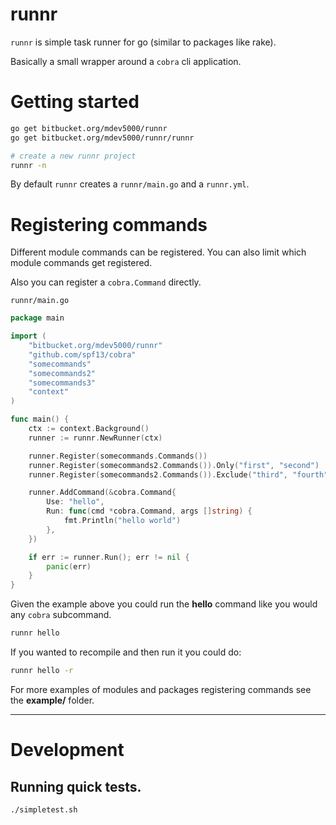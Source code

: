 # runnr

`runnr` is simple task runner for go (similar to packages like rake).

Basically a small wrapper around a `cobra` cli application.

# Getting started

```bash
go get bitbucket.org/mdev5000/runnr
go get bitbucket.org/mdev5000/runnr/runnr

# create a new runnr project
runnr -n
```

By default `runnr` creates a `runnr/main.go` and a `runnr.yml`.

# Registering commands 

Different module commands can be registered. You can also limit which
module commands get registered.

Also you can register a `cobra.Command` directly.

`runnr/main.go`
```go
package main

import (
	"bitbucket.org/mdev5000/runnr"
	"github.com/spf13/cobra"
	"somecommands"
	"somecommands2"
	"somecommands3"
	"context"
)

func main() {
	ctx := context.Background()
	runner := runnr.NewRunner(ctx)

	runner.Register(somecommands.Commands())
	runner.Register(somecommands2.Commands()).Only("first", "second")
	runner.Register(somecommands2.Commands()).Exclude("third", "fourth")

	runner.AddCommand(&cobra.Command{
		Use: "hello",
		Run: func(cmd *cobra.Command, args []string) {
			fmt.Println("hello world")
		},
	})

	if err := runner.Run(); err != nil {
		panic(err)
	}
}
```

Given the example above you could run the **hello** command like you would
any `cobra` subcommand.

```bash
runnr hello
```

If you wanted to recompile and then run it you could do:

```bash
runnr hello -r
```

For more examples of modules and packages registering commands see the
**example/** folder.

---

# Development

## Running quick tests.

```bash
./simpletest.sh
```